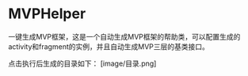 # MVPHelper
一键生成MVP框架，这是一个自动生成MVP框架的帮助类，可以配置生成的activity和fragment的实例，并且自动生成MVP三层的基类接口。

点击执行后生成的目录如下：
[image/目录.png]
